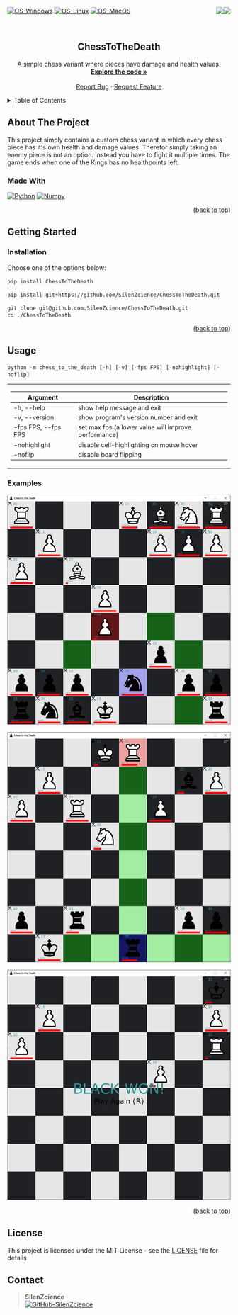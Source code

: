 <div id="top"></div>

<p>
   <a href="https://pypi.org/project/ChessToTheDeath/" alt="Downloads">
      <img src="https://static.pepy.tech/personalized-badge/chesstothedeath?period=total&units=international_system&left_color=grey&right_color=orange&left_text=Downloads" align="right">
   </a>
   <a href="https://pypi.org/project/ChessToTheDeath/" alt="Visitors">
      <img src="https://visitor-badge.laobi.icu/badge?page_id=SilenZcience.ChessToTheDeath" align="right">
   </a>
</p>

[![OS-Windows]][OS-Windows]
[![OS-Linux]][OS-Linux]
[![OS-MacOS]][OS-MacOS]

<br/>
<div align="center">
<h2 align="center">ChessToTheDeath</h2>
   <p align="center">
      A simple chess variant where pieces have damage and health values.
      <br/>
      <a href="https://github.com/SilenZcience/ChessToTheDeath/blob/main/chess_to_the_death/util/gui.py">
         <strong>Explore the code »</strong>
      </a>
      <br/>
      <br/>
      <a href="https://github.com/SilenZcience/ChessToTheDeath/issues">Report Bug</a>
      ·
      <a href="https://github.com/SilenZcience/ChessToTheDeath/issues">Request Feature</a>
   </p>
</div>


<details>
   <summary>Table of Contents</summary>
   <ol>
      <li>
         <a href="#about-the-project">About The Project</a>
         <ul>
            <li><a href="#made-with">Made With</a></li>
         </ul>
      </li>
      <li>
         <a href="#getting-started">Getting Started</a>
         <ul>
            <li><a href="#installation">Installation</a></li>
         </ul>
      </li>
      <li><a href="#usage">Usage</a>
         <ul>
         <li><a href="#examples">Examples</a></li>
         </ul>
      </li>
      <li><a href="#license">License</a></li>
      <li><a href="#contact">Contact</a></li>
   </ol>
</details>

## About The Project

This project simply contains a custom chess variant in which every chess piece has it's own
health and damage values. Therefor simply taking an enemy piece is not an option. Instead
you have to fight it multiple times. The game ends when one of the Kings has no healthpoints
left.

### Made With
[![Python][MadeWith-Python]](https://www.python.org/)
[![Numpy][MadeWith-Numpy]](https://numpy.org/)

<p align="right">(<a href="#top">back to top</a>)</p>

## Getting Started

### Installation

Choose one of the options below:
```console
pip install ChessToTheDeath
```
```console
pip install git+https://github.com/SilenZcience/ChessToTheDeath.git
```
```console
git clone git@github.com:SilenZcience/ChessToTheDeath.git
cd ./ChessToTheDeath
```

<p align="right">(<a href="#top">back to top</a>)</p>

## Usage

```console
python -m chess_to_the_death [-h] [-v] [-fps FPS] [-nohighlight] [-noflip]
```

<table>
<tr>
<td>

| Argument               | Description                                         |
|------------------------|-----------------------------------------------------|
| -h, --help             | show help message and exit                          |
| -v, --version          | show program's version number and exit              |
| -fps FPS, --fps FPS    | set max fps (a lower value will improve performance)|
| -nohighlight           | disable cell-highlighting on mouse hover            |
| -noflip                | disable board flipping                              |

</td>
</tr>
</table>

### Examples

![Example1](https://raw.githubusercontent.com/SilenZcience/ChessToTheDeath/main/img/example1.png "example1")

![Example2](https://raw.githubusercontent.com/SilenZcience/ChessToTheDeath/main/img/example2.png "example2")

![Example3](https://raw.githubusercontent.com/SilenZcience/ChessToTheDeath/main/img/example3.png "example3")

<p align="right">(<a href="#top">back to top</a>)</p>

## License

This project is licensed under the MIT License - see the [LICENSE](https://github.com/SilenZcience/ChessToTheDeath/blob/main/LICENSE) file for details

## Contact

> **SilenZcience** <br/>
[![GitHub-SilenZcience][GitHub-SilenZcience]](https://github.com/SilenZcience)

[OS-Windows]: https://svgshare.com/i/ZhY.svg
[OS-Linux]: https://svgshare.com/i/Zhy.svg
[OS-MacOS]: https://svgshare.com/i/ZjP.svg

[MadeWith-Python]: https://img.shields.io/badge/Made%20with-Python-brightgreen
[MadeWith-Numpy]: https://img.shields.io/badge/Made%20with-Numpy-brightgreen

[GitHub-SilenZcience]: https://img.shields.io/badge/GitHub-SilenZcience-orange